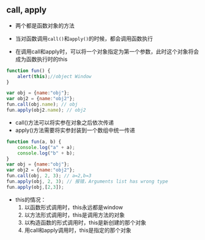 ﻿## call, apply
- 两个都是函数对象的方法

- 当对函数调用`call()`和`apply()`的时候，都会调用函数执行

- 在调用call和apply时，可以将一个对象指定为第一个参数，此时这个对象将会成为函数执行时的this

```javascript
function fun() {
    alert(this);//object Window
}

var obj = {name:"obj"};
var obj2 = {name:"obj2"};
fun.call(obj.name); // obj
fun.apply(obj2.name); // obj2
```

- call()方法可以将实参在对象之后依次传递
- apply()方法需要将实参封装到一个数组中统一传递

```javascript
function fun(a, b) {
    console.log("a" + a);
    console.log("b" + b);
}
var obj = {name:"obj"};
var obj2 = {name:"obj2"};
fun.call(obj, 2, 3); // a=2,b=3
fun.apply(obj, 2, 3); // 报错，Arguments list has wrong type
fun.apply(obj,[2,3]);
```

- this的情况：
  1. 以函数形式调用时，this永远都是window
  2. 以方法形式调用时，this是调用方法的对象
  3. 以构造函数的形式调用时，this是新创建的那个对象
  4. 用call和apply调用时，this是指定的那个对象
